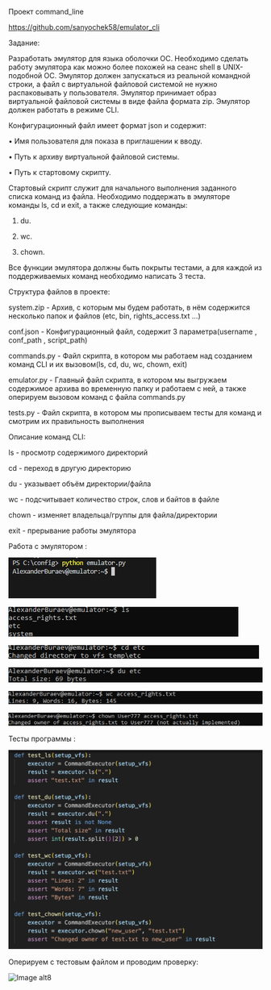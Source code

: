 Проект command_line


https://github.com/sanyochek58/emulator_cli


Задание:


Разработать эмулятор для языка оболочки ОС. Необходимо сделать работу
эмулятора как можно более похожей на сеанс shell в UNIX-подобной ОС.
Эмулятор должен запускаться из реальной командной строки, а файл с
виртуальной файловой системой не нужно распаковывать у пользователя.
Эмулятор принимает образ виртуальной файловой системы в виде файла формата
zip. Эмулятор должен работать в режиме CLI.


Конфигурационный файл имеет формат json и содержит:


• Имя пользователя для показа в приглашении к вводу.


• Путь к архиву виртуальной файловой системы.


• Путь к стартовому скрипту.


Стартовый скрипт служит для начального выполнения заданного списка
команд из файла.
Необходимо поддержать в эмуляторе команды ls, cd и exit, а также
следующие команды:


1. du.

   
2. wc.

 
3. chown.


Все функции эмулятора должны быть покрыты тестами, а для каждой из
поддерживаемых команд необходимо написать 3 теста.


Структура файлов в проекте:


system.zip - Архив, с которым мы будем работать, в нём содержится несколько папок и файлов (etc, bin, rights_access.txt ...)


conf.json - Конфигурационный файл, содержит 3 параметра(username , conf_path , script_path)


commands.py - Файл скрипта, в котором мы работаем над созданием команд CLI и их вызовом(ls, cd, du, wc, chown, exit)


emulator.py - Главный файл скрипта, в котором мы выгружаем содержимое архива во временную папку и работаем с ней, а также оперируем вызовом команд с файла commands.py


tests.py - Файл скрипта, в котором мы прописываем тесты для команд и смотрим их правильность выполнения


Описание команд CLI:


ls - просмотр содержимого директорий


cd - переход в другую директорию


du - указывает объём директории/файла


wc - подсчитывает количество строк, слов и байтов в файле


chown - изменяет владельца/группы для файла/директории


exit - прерывание работы эмулятора


Работа с эмулятором : 

![Image alt2](https://github.com/sanyochek58/emulator_cli/blob/main/pics/Snimok_ekrana_2024-10-31_025329.png)

![Image alt3](https://github.com/sanyochek58/emulator_cli/blob/main/pics/Snimok_ekrana_2024-10-31_031559.png)

![Image alt4](https://github.com/sanyochek58/emulator_cli/blob/main/pics/Snimok_ekrana_2024-10-31_031616.png)

![Image alt5](https://github.com/sanyochek58/emulator_cli/blob/main/pics/Snimok_ekrana_2024-10-31_031707.png)

![Image alt6](https://github.com/sanyochek58/emulator_cli/blob/main/pics/Snimok_ekrana_2024-10-31_031743.png)

![Image alt7](https://github.com/sanyochek58/emulator_cli/blob/main/pics/Snimok_ekrana_2024-10-31_031810.png)


Тесты программы :


![Image alt1](https://github.com/sanyochek58/emulator_cli/blob/main/pics/Снимок%20экрана%202024-10-31%20в%2011.40.18.png)

Оперируем с тестовым файлом и проводим проверку:

![Image alt8]()






